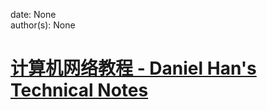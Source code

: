 
date: None  
author(s): None  

# [计算机网络教程 - Daniel Han's Technical Notes](https://sites.google.com/site/xiangyangsite/home/technical-tips/network/networktutorial)



